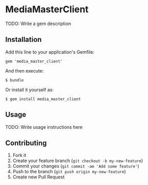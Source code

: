 # MediaMasterClient

TODO: Write a gem description

## Installation

Add this line to your application's Gemfile:

    gem 'media_master_client'

And then execute:

    $ bundle

Or install it yourself as:

    $ gem install media_master_client

## Usage

TODO: Write usage instructions here

## Contributing

1. Fork it
2. Create your feature branch (`git checkout -b my-new-feature`)
3. Commit your changes (`git commit -am 'Add some feature'`)
4. Push to the branch (`git push origin my-new-feature`)
5. Create new Pull Request
